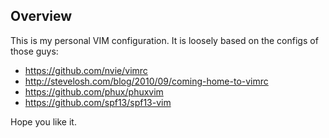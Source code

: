 ## Overview

This is my personal VIM configuration. It is loosely based on the configs of
those guys:

* https://github.com/nvie/vimrc
* http://stevelosh.com/blog/2010/09/coming-home-to-vimrc
* https://github.com/phux/phuxvim
* https://github.com/spf13/spf13-vim

Hope you like it.
